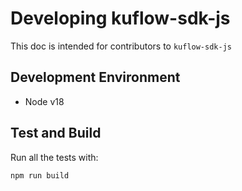 # Developing kuflow-sdk-js

This doc is intended for contributors to `kuflow-sdk-js`

## Development Environment

- Node v18

## Test and Build

Run all the tests with:

```bash
npm run build
```
